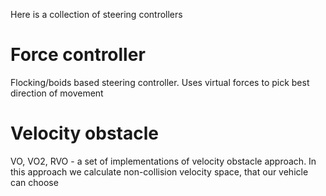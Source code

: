 Here is a collection of steering controllers

# Force controller #

Flocking/boids based steering controller. Uses virtual forces to pick best direction of movement

# Velocity obstacle #

VO, VO2, RVO - a set of implementations of velocity obstacle approach. In this approach we calculate non-collision velocity space, that our vehicle can choose